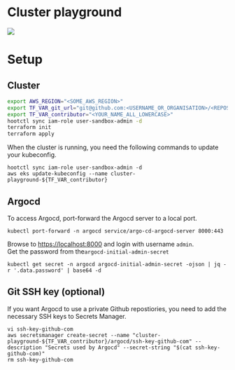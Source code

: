 # Cluster playground

![](https://media1.giphy.com/media/Ppk0LL1mCFa36/giphy.gif?cid=ecf05e47e64brpzy6dlpfnsfybbrfjw1geci1wk42ac4cfar&ep=v1_gifs_search&rid=giphy.gif&ct=g)

# Setup

## Cluster

```sh
export AWS_REGION="<SOME_AWS_REGION>"
export TF_VAR_git_url="git@github.com:<USERNAME_OR_ORGANISATION>/<REPOSITORY_NAME>"
export TF_VAR_contributor="<YOUR_NAME_ALL_LOWERCASE>"
hootctl sync iam-role user-sandbox-admin -d
terraform init
terraform apply
```

When the cluster is running, you need the following commands to update your kubeconfig.

```
hootctl sync iam-role user-sandbox-admin -d
aws eks update-kubeconfig --name cluster-playground-${TF_VAR_contributor}
```

## Argocd

To access Argocd, port-forward the Argocd server to a local port.

```
kubectl port-forward -n argocd service/argo-cd-argocd-server 8000:443
```

Browse to [https://localhost:8000](https://localhost:8000) and login with username `admin`.  
Get the password from the`argocd-initial-admin-secret`

```
kubectl get secret -n argocd argocd-initial-admin-secret -ojson | jq -r '.data.password' | base64 -d 
```

## Git SSH key (optional)

If you want Argocd to use a private Github repostiories, you need to add the necessary SSH keys to Secrets Manager.

```
vi ssh-key-github-com
aws secretsmanager create-secret --name "cluster-playground-${TF_VAR_contributor}/argocd/ssh-key-github-com" --description "Secrets used by Argocd" --secret-string "$(cat ssh-key-github-com)"
rm ssh-key-github-com
```
